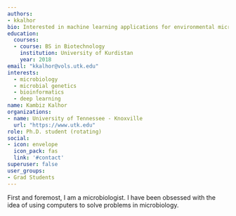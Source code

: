```yaml
---
authors:
- kkalhor
bio: Interested in machine learning applications for environmental microbiology.
education:
  courses:
  - course: BS in Biotechnology
    institution: University of Kurdistan
    year: 2018
email: "kkalhor@vols.utk.edu"
interests:
  - microbiology
  - microbial genetics
  - bioinformatics
  - deep learning
name: Kambiz Kalhor
organizations:
- name: University of Tennessee - Knoxville
  url: "https://www.utk.edu"
role: Ph.D. student (rotating)
social:
- icon: envelope
  icon_pack: fas
  link: '#contact'
superuser: false
user_groups:
- Grad Students
---
```


First and foremost, I am a microbiologist. I have been obsessed with the idea of using computers to solve problems in microbiology.